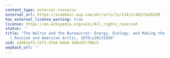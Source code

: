 ```yaml
---
content_type: external-resource
external_url: https://academic.oup.com/ahr/article/124/2/483/5426289
has_external_license_warning: true
license: https://en.wikipedia.org/wiki/All_rights_reserved
status: ''
title: "The Walrus and the Bureaucrat: Energy, Ecology, and Making the State in the\
  \ Russian and American Arctic, 1870\u20131950"
uid: 2d461ef3-31f1-47e6-bde6-1b0c6fc786c5
wayback_url: ''
---
```

